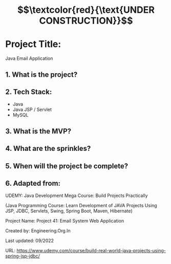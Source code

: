 # $$\textcolor{red}{\text{UNDER CONSTRUCTION}}$$

# Project Title:

Java Email Application


## 1. What is the project?


## 2. Tech Stack:

- Java
- Java JSP / Servlet
- MySQL

## 3. What is the MVP?


## 4. What are the sprinkles? 


## 5. When will the project be complete? 


## 6. Adapted from: 

UDEMY: Java Development Mega Course: Build Projects Practically

(Java Programming Course: Learn Development of JAVA Projects Using JSP, JDBC, Servlets, Swing, Spring Boot, Maven, Hibernate)

Project Name: Project 41: Email System Web Application

Created by: Engineering.Org.In

Last updated: 09/2022

URL: https://www.udemy.com/course/build-real-world-java-projects-using-spring-jsp-jdbc/


